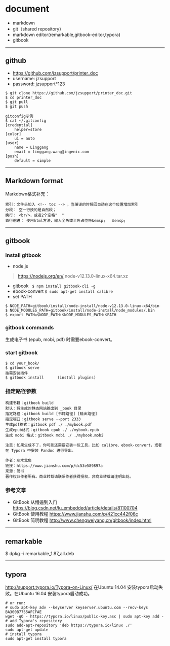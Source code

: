 
# document
  * markdown
  * git（shared repository）
  * markdown editor(remarkable,gitbook-editor,typora)
  * gitbook

------
## github
* https://github.com/jzsupport/printer_doc
* username: jzsupport
* password: jzsupport*123
```shell
$ git clone https://github.com/jzsupport/printer_doc.git
$ cd printer_doc
$ git pull
$ git push

gitconfig示例
$ cat ~/.gitconfig
[credential]
	helper=store
[color]
	ui = auto
[user]
	name = Linggang
	email = linggang.wang@ingenic.com
[push]
	default = simple
```

------
## Markdown format

Markdown格式补充：
```
索引：文件头加入 <!-- toc --> ，当编译的时候回自动在这个位置增加索引
分段： 空一行换的是自然段；
换行： <br/>，或者2个空格"  "
首行缩进： 使用html方法，输入全角或半角占位符&emsp;   &ensp;
```

------

## gitbook

### install gitbook
* node.js
>https://nodejs.org/en/
node-v12.13.0-linux-x64.tar.xz
* gitbook
` $ npm install gitbook-cli -g`
* ebook-convert
`$ sudo apt-get install calibre`
* set PATH

```
$ NODE_PATH=gitbook/install/node-install/node-v12.13.0-linux-x64/bin
$ NODE_MODULES_PATH=gitbook/install/node-install/node_modules/.bin
$ export PATH=$NODE_PATH:$NODE_MODULES_PATH:$PATH
```

### gitbook commands
生成电子书 (epub, mobi, pdf) 时需要ebook-convert。

### start gitbook
```
$ cd your_book/
$ gitbook serve
按需安装插件
$ gitbook install      (install plugins)
```

### 指定路径参数
```
构建书籍：gitbook build
默认：将生成的静态网站输出到 _book 目录
指定路径：gitbook build [书籍路径] [输出路径]
指定端口：gitbook serve --port 2333
生成pdf格式：gitbook pdf ./ ./mybook.pdf
生成epub格式：gitbook epub ./ ./mybook.epub
生成 mobi 格式：gitbook mobi ./ ./mybook.mobi

注意：如果生成不了，你可能还需要安装一些工具，比如 calibre、ebook-convert，或者在 Typora 中安装 Pandoc 进行导出。

作者：左木北鱼
链接：https://www.jianshu.com/p/dc53e589897a
来源：简书
著作权归作者所有。商业转载请联系作者获得授权，非商业转载请注明出处。
```
### 参考文章
* GitBook 从懵逼到入门
https://blog.csdn.net/lu_embedded/article/details/81100704
* GitBook 使用教程
https://www.jianshu.com/p/421cc442f06c
* GitBook 简明教程
http://www.chengweiyang.cn/gitbook/index.html

------
## remarkable

 $ dpkg -i remarkable_1.87_all.deb


------

## typora
http://support.typora.io/Typora-on-Linux/
在Ubuntu 14.04 安装typora启动失败。在Ubuntu 16.04 安装typora启动成功。

```
# or run:
# sudo apt-key adv --keyserver keyserver.ubuntu.com --recv-keys BA300B7755AFCFAE
wget -qO - https://typora.io/linux/public-key.asc | sudo apt-key add -
# add Typora's repository
sudo add-apt-repository 'deb https://typora.io/linux ./'
sudo apt-get update
# install typora
sudo apt-get install typora
```

